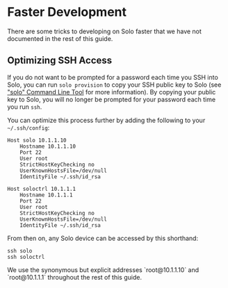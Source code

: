 # Faster Development

There are some tricks to developing on Solo faster that we have not documented in the rest of this guide.

## Optimizing SSH Access

If you do not want to be prompted for a password each time you SSH into Solo, you can run `solo provision` to copy your SSH public key to Solo (see ["solo" Command Line Tool](starting-utils.html) for more information). By copying your public key to Solo, you will no longer be prompted for your password each time you run `ssh`.

You can optimize this process further by adding the following to your `~/.ssh/config`:

<div class="host-code"></div>

```
Host solo 10.1.1.10
    Hostname 10.1.1.10
    Port 22
    User root
    StrictHostKeyChecking no
    UserKnownHostsFile=/dev/null
    IdentityFile ~/.ssh/id_rsa

Host soloctrl 10.1.1.1
    Hostname 10.1.1.1
    Port 22
    User root
    StrictHostKeyChecking no
    UserKnownHostsFile=/dev/null
    IdentityFile ~/.ssh/id_rsa
```

From then on, any Solo device can be accessed by this shorthand:

<div class="host-code"></div>

```
ssh solo
ssh soloctrl
```

<aside class="note">
We use the synonymous but explicit addresses `root@10.1.1.10` and `root@10.1.1.1` throughout the rest of this guide.
</aside>
